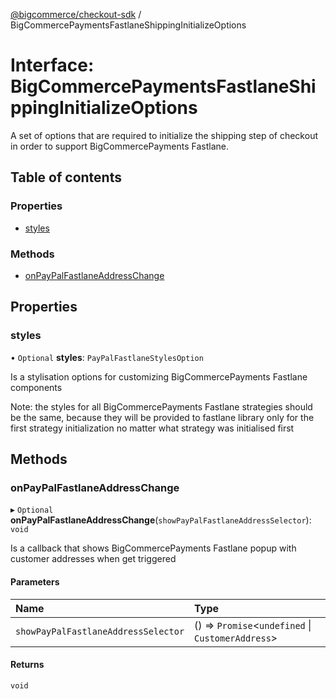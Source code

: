 [@bigcommerce/checkout-sdk](../README.md) / BigCommercePaymentsFastlaneShippingInitializeOptions

# Interface: BigCommercePaymentsFastlaneShippingInitializeOptions

A set of options that are required to initialize the shipping step of
checkout in order to support BigCommercePayments  Fastlane.

## Table of contents

### Properties

- [styles](BigCommercePaymentsFastlaneShippingInitializeOptions.md#styles)

### Methods

- [onPayPalFastlaneAddressChange](BigCommercePaymentsFastlaneShippingInitializeOptions.md#onpaypalfastlaneaddresschange)

## Properties

### styles

• `Optional` **styles**: `PayPalFastlaneStylesOption`

Is a stylisation options for customizing BigCommercePayments Fastlane components

Note: the styles for all BigCommercePayments Fastlane strategies should be the same,
because they will be provided to fastlane library only for the first strategy initialization
no matter what strategy was initialised first

## Methods

### onPayPalFastlaneAddressChange

▸ `Optional` **onPayPalFastlaneAddressChange**(`showPayPalFastlaneAddressSelector`): `void`

Is a callback that shows BigCommercePayments Fastlane popup with customer addresses
when get triggered

#### Parameters

| Name | Type |
| :------ | :------ |
| `showPayPalFastlaneAddressSelector` | () => `Promise`<`undefined` \| `CustomerAddress`\> |

#### Returns

`void`
